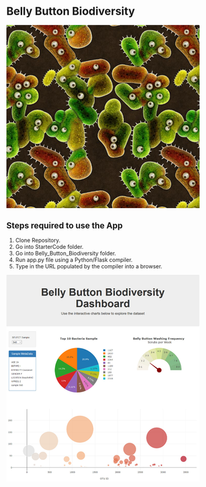 # Belly Button Biodiversity

![Bacteria by filterforge.com](Images/bacteria_by_filterforgedotcom.jpg)

## Steps required to use the App
1) Clone Repository.
1) Go into StarterCode folder.
1) Go into Belly_Button_Biodiversity folder.
1) Run app.py file using a Python/Flask compiler.
1) Type in the URL populated by the compiler into a browser.

![Sample App Screenshot](Images/dashboard.jpg)

